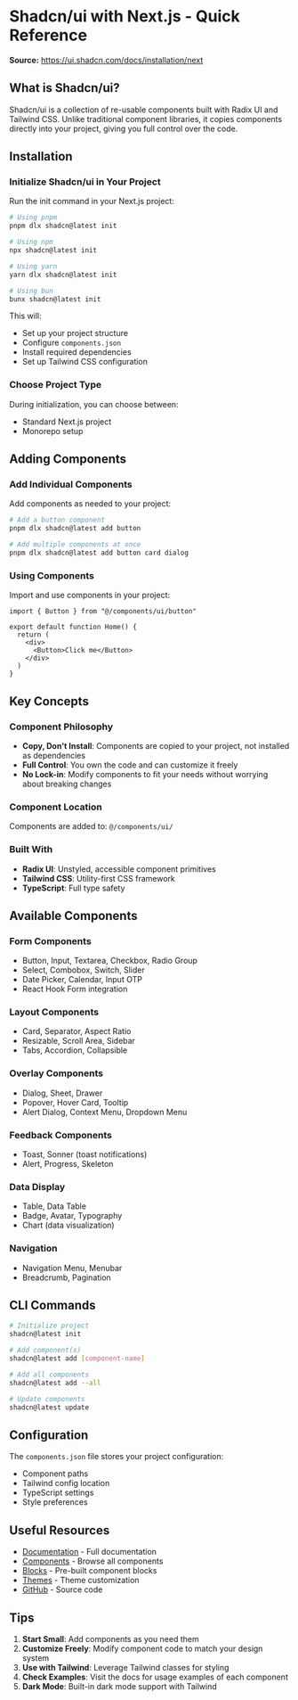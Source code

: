 # Shadcn/ui with Next.js - Quick Reference

**Source:** https://ui.shadcn.com/docs/installation/next

## What is Shadcn/ui?

Shadcn/ui is a collection of re-usable components built with Radix UI and Tailwind CSS. Unlike traditional component libraries, it copies components directly into your project, giving you full control over the code.

## Installation

### Initialize Shadcn/ui in Your Project

Run the init command in your Next.js project:

```bash
# Using pnpm
pnpm dlx shadcn@latest init

# Using npm
npx shadcn@latest init

# Using yarn
yarn dlx shadcn@latest init

# Using bun
bunx shadcn@latest init
```

This will:
- Set up your project structure
- Configure `components.json`
- Install required dependencies
- Set up Tailwind CSS configuration

### Choose Project Type
During initialization, you can choose between:
- Standard Next.js project
- Monorepo setup

## Adding Components

### Add Individual Components

Add components as needed to your project:

```bash
# Add a button component
pnpm dlx shadcn@latest add button

# Add multiple components at once
pnpm dlx shadcn@latest add button card dialog
```

### Using Components

Import and use components in your project:

```tsx
import { Button } from "@/components/ui/button"

export default function Home() {
  return (
    <div>
      <Button>Click me</Button>
    </div>
  )
}
```

## Key Concepts

### Component Philosophy
- **Copy, Don't Install**: Components are copied to your project, not installed as dependencies
- **Full Control**: You own the code and can customize it freely
- **No Lock-in**: Modify components to fit your needs without worrying about breaking changes

### Component Location
Components are added to: `@/components/ui/`

### Built With
- **Radix UI**: Unstyled, accessible component primitives
- **Tailwind CSS**: Utility-first CSS framework
- **TypeScript**: Full type safety

## Available Components

### Form Components
- Button, Input, Textarea, Checkbox, Radio Group
- Select, Combobox, Switch, Slider
- Date Picker, Calendar, Input OTP
- React Hook Form integration

### Layout Components
- Card, Separator, Aspect Ratio
- Resizable, Scroll Area, Sidebar
- Tabs, Accordion, Collapsible

### Overlay Components
- Dialog, Sheet, Drawer
- Popover, Hover Card, Tooltip
- Alert Dialog, Context Menu, Dropdown Menu

### Feedback Components
- Toast, Sonner (toast notifications)
- Alert, Progress, Skeleton

### Data Display
- Table, Data Table
- Badge, Avatar, Typography
- Chart (data visualization)

### Navigation
- Navigation Menu, Menubar
- Breadcrumb, Pagination

## CLI Commands

```bash
# Initialize project
shadcn@latest init

# Add component(s)
shadcn@latest add [component-name]

# Add all components
shadcn@latest add --all

# Update components
shadcn@latest update
```

## Configuration

The `components.json` file stores your project configuration:
- Component paths
- Tailwind config location
- TypeScript settings
- Style preferences

## Useful Resources

- [Documentation](https://ui.shadcn.com/docs) - Full documentation
- [Components](https://ui.shadcn.com/docs/components) - Browse all components
- [Blocks](https://ui.shadcn.com/blocks) - Pre-built component blocks
- [Themes](https://ui.shadcn.com/themes) - Theme customization
- [GitHub](https://github.com/shadcn-ui/ui) - Source code

## Tips

1. **Start Small**: Add components as you need them
2. **Customize Freely**: Modify component code to match your design system
3. **Use with Tailwind**: Leverage Tailwind classes for styling
4. **Check Examples**: Visit the docs for usage examples of each component
5. **Dark Mode**: Built-in dark mode support with Tailwind

